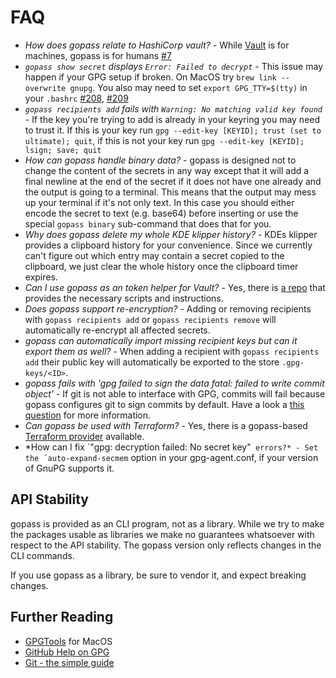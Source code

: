 # FAQ

* *How does gopass relate to HashiCorp vault?* - While [Vault](https://www.vaultproject.io/) is for machines, gopass is for humans [#7](https://github.com/gopasspw/gopass/issues/7)
* *`gopass show secret` displays `Error: Failed to decrypt`* - This issue may happen if your GPG setup if broken. On MacOS try `brew link --overwrite gnupg`. You also may need to set `export GPG_TTY=$(tty)` in your `.bashrc` [#208](https://github.com/gopasspw/gopass/issues/208), [#209](https://github.com/gopasspw/gopass/issues/209)
* *`gopass recipients add` fails with `Warning: No matching valid key found`* - If the key you're trying to add is already in your keyring you may need to trust it. If this is your key run `gpg --edit-key [KEYID]; trust (set to ultimate); quit`, if this is not your key run `gpg --edit-key [KEYID]; lsign; save; quit`
* *How can gopass handle binary data?* - gopass is designed not to change the content of the secrets in any way except that it will add a final newline at the end of the secret if it does not have one already and the output is going to a terminal. This means that the output may mess up your terminal if it's not only text. In this case you should either encode the secret to text (e.g. base64) before inserting or use the special `gopass binary` sub-command that does that for you.
* *Why does gopass delete my whole KDE klipper history?* - KDEs klipper provides a clipboard history for your convenience. Since we currently can't figure out which entry may contain a secret copied to the clipboard, we just clear the whole history once the clipboard timer expires.
* *Can I use gopass as an token helper for Vault?* - Yes, there is [a repo](https://github.com/frntn/vault-token-helper-gopass) that provides the necessary scripts and instructions.
* *Does gopass support re-encryption?* - Adding or removing recipients with `gopass recipients add` or `gopass recipients remove` will automatically re-encrypt all affected secrets.
* *gopass can automatically import missing recipient keys but can it export them as well?* - When adding a recipient with `gopass recipients add` their public key will automatically be exported to the store `.gpg-keys/<ID>`.
* *gopass fails with 'gpg failed to sign the data fatal: failed to write commit object'* - If git is not able to interface with GPG, commits will fail because gopass configures git to sign commits by default. Have a look a [this question](https://stackoverflow.com/questions/39494631/gpg-failed-to-sign-the-data-fatal-failed-to-write-commit-object-git-2-10-0) for more information.
* *Can gopass be used with Terraform?* - Yes, there is a gopass-based [Terraform provider](https://github.com/camptocamp/terraform-provider-pass) available.
* *How can I fix ´"gpg: decryption failed: No secret key"` errors?* - Set the ´auto-expand-secmem` option in your gpg-agent.conf, if your version of GnuPG supports it.

## API Stability

gopass is provided as an CLI program, not as a library. While we try to make the packages usable as libraries we make no guarantees whatsoever with respect to the API stability. The gopass version only reflects changes in the CLI commands.

If you use gopass as a library, be sure to vendor it, and expect breaking changes.

## Further Reading

* [GPGTools](https://gpgtools.org/) for MacOS
* [GitHub Help on GPG](https://help.github.com/articles/signing-commits-with-gpg/)
* [Git - the simple guide](http://rogerdudler.github.io/git-guide/)
